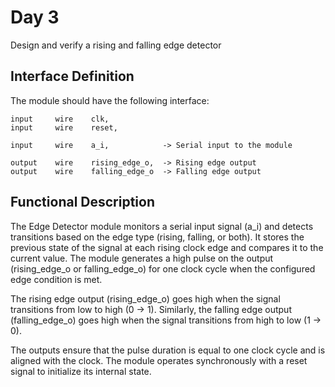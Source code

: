 # Day 3

Design and verify a rising and falling edge detector

## Interface Definition

The module should have the following interface:
```
input     wire    clk,
input     wire    reset,

input     wire    a_i,            -> Serial input to the module

output    wire    rising_edge_o,  -> Rising edge output
output    wire    falling_edge_o  -> Falling edge output
```

## Functional Description 

The Edge Detector module monitors a serial input signal (a_i) and detects transitions based on the edge type (rising, falling, or both). It stores the previous state of the signal at each rising clock edge and compares it to the current value. The module generates a high pulse on the output (rising_edge_o or falling_edge_o) for one clock cycle when the configured edge condition is met.

The rising edge output (rising_edge_o) goes high when the signal transitions from low to high (0 → 1). Similarly, the falling edge output (falling_edge_o) goes high when the signal transitions from high to low (1 → 0).

The outputs ensure that the pulse duration is equal to one clock cycle and is aligned with the clock. The module operates synchronously with a reset signal to initialize its internal state.